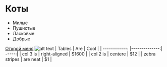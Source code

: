 # Коты
* Милые 
* Пушистые
* Ласковые
* Добрые

 [Открой меня](https://yandex.ru/images/search?text=%D0%BA%D0%BE%D1%82 "Больше картинок с котами")
  ![alt text](https://getbg.net/upload/full/www.GetBg.net_Animals___Cats_Small_red_cat_in_the_hat_046865_.jpg "Кот")
| Tables        | Are           | Cool  |
| ------------: |--------------:| -----:|
| col 3 is      | right-aligned | $1600 |
| col 2 is      | centere       |   $12 |
| zebra stripes | are neat      |    $1 |
